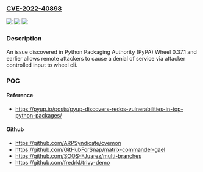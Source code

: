 ### [CVE-2022-40898](https://cve.mitre.org/cgi-bin/cvename.cgi?name=CVE-2022-40898)
![](https://img.shields.io/static/v1?label=Product&message=n%2Fa&color=blue)
![](https://img.shields.io/static/v1?label=Version&message=n%2Fa&color=blue)
![](https://img.shields.io/static/v1?label=Vulnerability&message=n%2Fa&color=brighgreen)

### Description

An issue discovered in Python Packaging Authority (PyPA) Wheel 0.37.1 and earlier allows remote attackers to cause a denial of service via attacker controlled input to wheel cli.

### POC

#### Reference
- https://pyup.io/posts/pyup-discovers-redos-vulnerabilities-in-top-python-packages/

#### Github
- https://github.com/ARPSyndicate/cvemon
- https://github.com/GitHubForSnap/matrix-commander-gael
- https://github.com/SOOS-FJuarez/multi-branches
- https://github.com/fredrkl/trivy-demo

